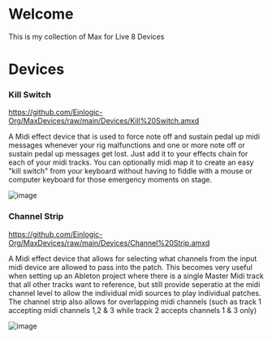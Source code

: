 # Welcome
This is my collection of Max for Live 8 Devices

# Devices
### Kill Switch
https://github.com/Einlogic-Org/MaxDevices/raw/main/Devices/Kill%20Switch.amxd

A Midi effect device that is used to force note off and sustain pedal up midi messages whenever your rig malfunctions and one or more note off or sustain pedal up messages get lost.  Just add it to your effects chain for each of your midi tracks.  You can optionally midi map it to create an easy "kill switch" from your keyboard without having to fiddle with a mouse or computer keyboard for those emergency moments on stage.

![image](https://github.com/Einlogic-Org/MaxDevices/assets/11468797/b4fdc625-4746-49e9-a87e-148f10f76805)


### Channel Strip
https://github.com/Einlogic-Org/MaxDevices/raw/main/Devices/Channel%20Strip.amxd

A Midi effect device that allows for selecting what channels from the input midi device are allowed to pass into the patch.  This becomes very useful when setting up an Ableton project where there is a single Master Midi track that all other tracks want to reference, but still provide seperatio at the midi channel level to allow the individual midi sources to play individual patches.  The channel strip also allows for overlapping midi channels (such as track 1 accepting midi channels 1,2 & 3 while track 2 accepts channels 1 & 3 only)

![image](https://github.com/Einlogic-Org/MaxDevices/assets/11468797/829e6212-958f-4603-84b3-7b5c14121243)
